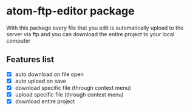 # atom-ftp-editor package

With this package every file that you edit is automatically upload to the server via ftp
and you can download the entire project to your local computer

## Features list
- [x] auto download on file open
- [x] auto upload on save
- [x] download specific file (through context menu)
- [x] upload specific file (through context menu)
- [x] download entire project
